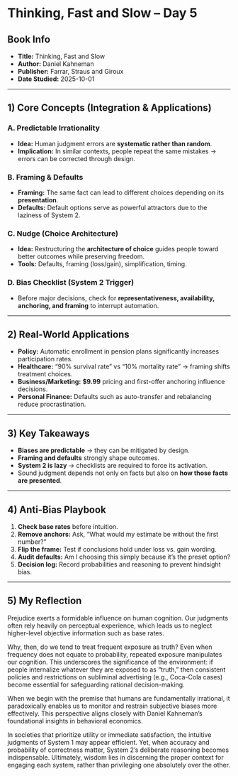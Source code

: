 # Thinking, Fast and Slow – Day 5

## Book Info
- **Title:** Thinking, Fast and Slow  
- **Author:** Daniel Kahneman  
- **Publisher:** Farrar, Straus and Giroux  
- **Date Studied:** 2025-10-01  

---

## 1) Core Concepts (Integration & Applications)

### A. Predictable Irrationality
- **Idea:** Human judgment errors are **systematic rather than random**.  
- **Implication:** In similar contexts, people repeat the same mistakes → errors can be corrected through design.

### B. Framing & Defaults
- **Framing:** The same fact can lead to different choices depending on its **presentation**.  
- **Defaults:** Default options serve as powerful attractors due to the laziness of System 2.

### C. Nudge (Choice Architecture)
- **Idea:** Restructuring the **architecture of choice** guides people toward better outcomes while preserving freedom.  
- **Tools:** Defaults, framing (loss/gain), simplification, timing.

### D. Bias Checklist (System 2 Trigger)
- Before major decisions, check for **representativeness, availability, anchoring, and framing** to interrupt automation.

---

## 2) Real-World Applications
- **Policy:** Automatic enrollment in pension plans significantly increases participation rates.  
- **Healthcare:** “90% survival rate” vs “10% mortality rate” → framing shifts treatment choices.  
- **Business/Marketing:** **$9.99** pricing and first-offer anchoring influence decisions.  
- **Personal Finance:** Defaults such as auto-transfer and rebalancing reduce procrastination.

---

## 3) Key Takeaways
- **Biases are predictable** → they can be mitigated by design.  
- **Framing and defaults** strongly shape outcomes.  
- **System 2 is lazy** → checklists are required to force its activation.  
- Sound judgment depends not only on facts but also on **how those facts are presented**.

---

## 4) Anti-Bias Playbook
1. **Check base rates** before intuition.  
2. **Remove anchors:** Ask, “What would my estimate be without the first number?”  
3. **Flip the frame:** Test if conclusions hold under loss vs. gain wording.  
4. **Audit defaults:** Am I choosing this simply because it’s the preset option?  
5. **Decision log:** Record probabilities and reasoning to prevent hindsight bias.

---

## 5) My Reflection
Prejudice exerts a formidable influence on human cognition. Our judgments often rely heavily on perceptual experience, which leads us to neglect higher-level objective information such as base rates.

Why, then, do we tend to treat frequent exposure as truth? Even when frequency does not equate to probability, repeated exposure manipulates our cognition. This underscores the significance of the environment: if people internalize whatever they are exposed to as “truth,” then consistent policies and restrictions on subliminal advertising (e.g., Coca-Cola cases) become essential for safeguarding rational decision-making.

When we begin with the premise that humans are fundamentally irrational, it paradoxically enables us to monitor and restrain subjective biases more effectively. This perspective aligns closely with Daniel Kahneman’s foundational insights in behavioral economics.

In societies that prioritize utility or immediate satisfaction, the intuitive judgments of System 1 may appear efficient. Yet, when accuracy and probability of correctness matter, System 2’s deliberate reasoning becomes indispensable. Ultimately, wisdom lies in discerning the proper context for engaging each system, rather than privileging one absolutely over the other.
